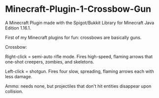 # Minecraft-Plugin-1-Crossbow-Gun

A Minecraft Plugin made with the Spigot/Bukkit Library for Minecraft Java Edition 1.16.1.

First of my Minecraft plugins for fun: crossbows are basically guns.

Crossbow:

Right-click = semi-auto rifle mode. Fires high-speed, flaming arrows that one-shot creepers, zombies, and skeletons.

Left-click = shotgun. Fires four slow, spreading, flaming arrows each with less damage.

Ammo: needs none, but projectiles that don't hit entities disappear upon collision.
